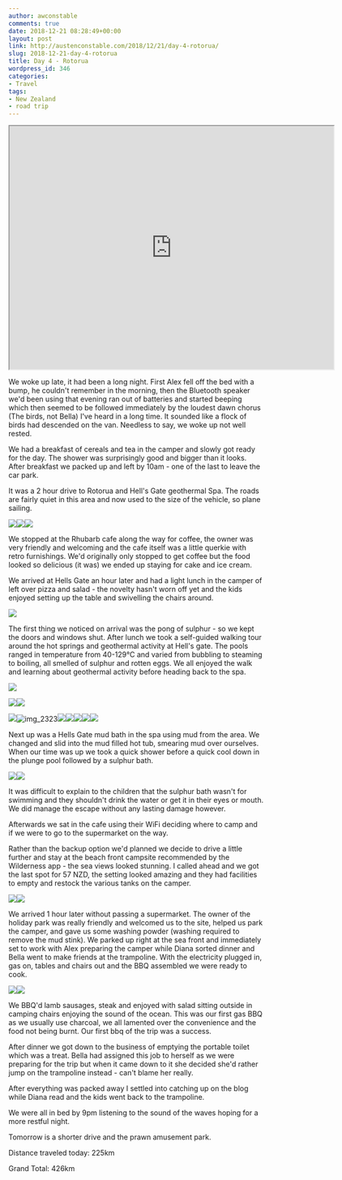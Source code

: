 ```yaml
---
author: awconstable
comments: true
date: 2018-12-21 08:28:49+00:00
layout: post
link: http://austenconstable.com/2018/12/21/day-4-rotorua/
slug: 2018-12-21-day-4-rotorua
title: Day 4 - Rotorua
wordpress_id: 346
categories:
- Travel
tags:
- New Zealand
- road trip
---
```


<iframe src="https://www.google.com/maps/d/embed?mid=12BriGm8oTYtzXYEFKVS0GX9DueWRF3qk&w=640&h=480" width="640" height="480"></iframe>

We woke up late, it had been a long night. First Alex fell off the bed with a bump, he couldn't remember in the morning, then the Bluetooth speaker we'd been using that evening ran out of batteries and started beeping which then seemed to be followed immediately by the loudest dawn chorus (The birds, not Bella) I've heard in a long time. It sounded like a flock of birds had descended on the van. Needless to say, we woke up not well rested.

We had a breakfast of cereals and tea in the camper and slowly got ready for the day. The shower was surprisingly good and bigger than it looks. After breakfast we packed up and left by 10am - one of the last to leave the car park.

It was a 2 hour drive to Rotorua and Hell's Gate geothermal Spa. The roads are fairly quiet in this area and now used to the size of the vehicle, so plane sailing.

![](../images/2018/12/img_9831.jpg)![](../images/2018/12/img_9839.jpg)![](../images/2018/12/img_9840.jpg)

We stopped at the Rhubarb cafe along the way for coffee, the owner was very friendly and welcoming and the cafe itself was a little querkie with retro furnishings. We'd originally only stopped to get coffee but the food looked so delicious (it was) we ended up staying for cake and ice cream.

We arrived at Hells Gate an hour later and had a light lunch in the camper of left over pizza and salad - the novelty hasn't worn off yet and the kids enjoyed setting up the table and swivelling the chairs around.

![](../images/2018/12/img_2311.jpg)

The first thing we noticed on arrival was the pong of sulphur - so we kept the doors and windows shut. After lunch we took a self-guided walking tour around the hot springs and geothermal activity at Hell's gate. The pools ranged in temperature from 40-129°C and varied from bubbling to steaming to boiling, all smelled of sulphur and rotten eggs. We all enjoyed the walk and learning about geothermal activity before heading back to the spa.

![](../images/2018/12/img_9842.jpg)

![](../images/2018/12/img_9841.jpg)![](../images/2018/12/img_9845.jpg)

![](../images/2018/12/img_2320.jpg)![img_2323](../images/2018/12/img_2323.jpg?w=1536)![](../images/2018/12/img_2330.jpg)![](../images/2018/12/img_2331.jpg)![](../images/2018/12/img_2332.jpg)![](../images/2018/12/img_2335.jpg)![](../images/2018/12/img_2339.jpg)

Next up was a Hells Gate mud bath in the spa using mud from the area. We changed and slid into the mud filled hot tub, smearing mud over ourselves. When our time was up we took a quick shower before a quick cool down in the plunge pool followed by a sulphur bath.

![](../images/2018/12/img_9875.jpg)![](../images/2018/12/img_9883.jpg)

It was difficult to explain to the children that the sulphur bath wasn't for swimming and they shouldn't drink the water or get it in their eyes or mouth. We did manage the escape without any lasting damage however.

Afterwards we sat in the cafe using their WiFi deciding where to camp and if we were to go to the supermarket on the way.

Rather than the backup option we'd planned we decide to drive a little further and stay at the beach front campsite recommended by the Wilderness app - the sea views looked stunning. I called ahead and we got the last spot for 57 NZD, the setting looked amazing and they had facilities to empty and restock the various tanks on the camper.

![](../images/2018/12/img_9885.jpg)![](../images/2018/12/img_9886.jpg)

We arrived 1 hour later without passing a supermarket. The owner of the holiday park was really friendly and welcomed us to the site, helped us park the camper, and gave us some washing powder (washing required to remove the mud stink). We parked up right at the sea front and immediately set to work with Alex preparing the camper while Diana sorted dinner and Bella went to make friends at the trampoline. With the electricity plugged in, gas on, tables and chairs out and the BBQ assembled we were ready to cook.

![](../images/2018/12/img_9888.jpg)![](../images/2018/12/img_9891.jpg)

We BBQ'd lamb sausages, steak and enjoyed with salad sitting outside in camping chairs enjoying the sound of the ocean. This was our first gas BBQ as we usually use charcoal, we all lamented over the convenience and the food not being burnt. Our first bbq of the trip was a success.

After dinner we got down to the business of emptying the portable toilet which was a treat. Bella had assigned this job to herself as we were preparing for the trip but when it came down to it she decided she'd rather jump on the trampoline instead - can't blame her really.

After everything was packed away I settled into catching up on the blog while Diana read and the kids went back to the trampoline.

We were all in bed by 9pm listening to the sound of the waves hoping for a more restful night.

Tomorrow is a shorter drive and the prawn amusement park.

Distance traveled today: 225km

Grand Total: 426km
